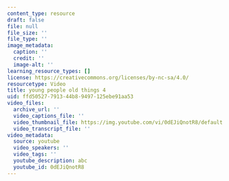 ```yaml
---
content_type: resource
draft: false
file: null
file_size: ''
file_type: ''
image_metadata:
  caption: ''
  credit: ''
  image-alt: ''
learning_resource_types: []
license: https://creativecommons.org/licenses/by-nc-sa/4.0/
resourcetype: Video
title: young people old things 4
uid: ffd50527-7913-44b8-9497-125ebe91aa53
video_files:
  archive_url: ''
  video_captions_file: ''
  video_thumbnail_file: https://img.youtube.com/vi/0dEJiQnotR8/default.jpg
  video_transcript_file: ''
video_metadata:
  source: youtube
  video_speakers: ''
  video_tags: ''
  youtube_description: abc
  youtube_id: 0dEJiQnotR8
---
```

